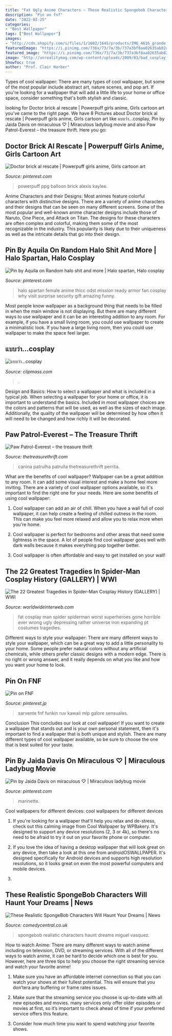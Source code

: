 ```yaml
---
title: "Fat Ugly Anime Characters ~ These Realistic Spongebob Characters Will Haunt Your Dreams"
description: "Pin on fnf"
date: "2022-02-25"
categories:
- "Best Wallpaper"
tags: ["Best Wallpaper"]
images:
- "http://cdn.shopify.com/s/files/1/1602/1645/products/IMG_4616_grande.JPG?v=1501317537"
featuredImage: "https://i.pinimg.com/736x/73/7a/3b/737a3bf8aa02635ab82a1c23b35c3a4d.jpg"
featured_image: "https://i.pinimg.com/736x/73/7a/3b/737a3bf8aa02635ab82a1c23b35c3a4d.jpg"
image: "http://unrealitymag.com/wp-content/uploads/2009/03/bad_cosplay_1.jpg"
ShowToc: true
author: "Prof. Clair Harber"
---
```



Types of cool wallpaper:
There are many types of cool wallpaper, but some of the most popular include abstract art, nature scenes, and pop art. If you're looking for a wallpaper that will add a little life to your home or office space, consider something that's both stylish and classic.

	

		
looking for Doctor brick al rescate | Powerpuff girls anime, Girls cartoon art you've came to the right page. We have 8 Pictures about Doctor brick al rescate | Powerpuff girls anime, Girls cartoon art like แบบว่า...cosplay, Pin by Jaida Davis on miraculous ♡ | Miraculous ladybug movie and also Paw Patrol-Everest – the treasure thrift. Here you go:
		
    
## Doctor Brick Al Rescate | Powerpuff Girls Anime, Girls Cartoon Art

<img loading=lazy src="https://i.pinimg.com/736x/a5/44/ca/a544ca78caf73863086c2755fdb9674d--balloon.jpg" onerror="this.onerror=null;this.src='https://tse1.mm.bing.net/th?id=OIP.Tm3BVjU5ho9lfcUuraM8mAHaFh&amp;pid=15.1';" alt="Doctor brick al rescate | Powerpuff girls anime, Girls cartoon art">

_Source: pinterest.com_

>powerpuff ppg balloon brick alexis kaylee. 

	

Anime Characters and their Designs: Most animes feature colorful characters with distinctive designs.
There are a variety of anime characters and their designs that can be seen on many different screens. Some of the most popular and well-known anime character designs include those of Naruto, One Piece, and Attack on Titan. The designs for these characters are often complex and colorful, making them some of the most recognizable in the industry. This popularity is likely due to their uniqueness as well as the intricate details that go into their design.

    
## Pin By Aquila On Random Halo Shit And More | Halo Spartan, Halo Cosplay

<img loading=lazy src="https://i.pinimg.com/736x/62/de/67/62de679856e4ba88703118cef99b2fee.jpg" onerror="this.onerror=null;this.src='https://tse1.mm.bing.net/th?id=OIP.8uc2eO7YWllrhEd0deLxMgAAAA&amp;pid=15.1';" alt="Pin by Aquila on Random halo shit and more | Halo spartan, Halo cosplay">

_Source: pinterest.com_

>halo spartan female anime thicc odst mission ready armor fan cosplay why visit surprise security gift amazing funny. 

	

Most people know wallpaper as a background thing that needs to be filled in when the main window is not displaying. But there are many different ways to use wallpaper and it can be an interesting addition to any room. For example, if you have a small living room, you could use wallpaper to create a minimalistic look. If you have a large living room, then you could use wallpaper to make the space feel larger.

    
## แบบว่า...cosplay

<img loading=lazy src="http://unrealitymag.com/wp-content/uploads/2009/03/bad_cosplay_1.jpg" onerror="this.onerror=null;this.src='https://tse3.mm.bing.net/th?id=OIP.qlXogvSGe8Jk5fwfXyrHUwAAAA&amp;pid=15.1';" alt="แบบว่า...cosplay">

_Source: clipmass.com_

>. 

	

Design and Basics: How to select a wallpaper and what is included in a typical job.
When selecting a wallpaper for your home or office, it is important to understand the basics. Included in most wallpaper choices are the colors and patterns that will be used, as well as the sizes of each image. Additionally, the quality of the wallpaper will be determined by how often it will need to be changed and how richly it will be decorated.

    
## Paw Patrol-Everest – The Treasure Thrift

<img loading=lazy src="http://cdn.shopify.com/s/files/1/1602/1645/products/IMG_4616_grande.JPG?v=1501317537" onerror="this.onerror=null;this.src='https://tse3.mm.bing.net/th?id=OIP.c0rHJ4PoO8x5dCyhzGub4gAAAA&amp;pid=15.1';" alt="Paw Patrol-Everest – the treasure thrift">

_Source: thetreasurethrift.com_

>canina patrulha patrulla thetreasurethrift perrita. 

	

What are the benefits of cool wallpaper?
Wallpaper can be a great addition to any room. It can add some visual interest and make a home feel more inviting. There are a variety of cool wallpaper options available, so it's important to find the right one for your needs. Here are some benefits of using cool wallpaper: 
1. Cool wallpaper can add an air of chill. When you have a wall full of cool wallpaper, it can help create a feeling of chilled outness in the room. This can make you feel more relaxed and allow you to relax more when you're home. 

2. Cool wallpaper is perfect for bedrooms and other areas that need some lightness in the space. A lot of people find cool wallpaper goes well with dark walls because it makes everything pop together better. 

3. Cool wallpaper is often affordable and easy to get installed on your wall!

    
## The 22 Greatest Tragedies In Spider-Man Cosplay History (GALLERY) | WWI

<img loading=lazy src="https://worldwideinterweb.com/wp-content/uploads/2017/07/spider-man-homecoming-cosplay-1.jpg" onerror="this.onerror=null;this.src='https://tse2.mm.bing.net/th?id=OIP.zXBz0eeRx59xzp2o1fqf_wHaJ4&amp;pid=15.1';" alt="The 22 Greatest Tragedies in Spider-Man Cosplay History (GALLERY) | WWI">

_Source: worldwideinterweb.com_

>fat cosplay man spider spiderman worst superheroes gone horrible ever wrong ugly depressing rather universe iron expanding pt costumes tragedies. 

	

Different ways to style your wallpaper:
There are many different ways to style your wallpaper, which can be a great way to add a little personality to your home. Some people prefer natural colors without any artificial chemicals, while others prefer classic designs with a modern edge. There is no right or wrong answer, and it really depends on what you like and how you want your home to look.

    
## Pin On FNF

<img loading=lazy src="https://i.pinimg.com/736x/73/7a/3b/737a3bf8aa02635ab82a1c23b35c3a4d.jpg" onerror="this.onerror=null;this.src='https://tse4.mm.bing.net/th?id=OIP.S_IS-XDYH5-47tWIW3xUUAHaK1&amp;pid=15.1';" alt="Pin on FNF">

_Source: pinterest.jp_

>sarvente fnf funkin ruv kawaii mlp galore sensuales. 

	

Conclusion
This concludes our look at cool wallpaper! If you want to create a wallpaper that stands out and is your own personal statement, then it's important to find a wallpaper that is both unique and stylish. There are many different types of cool wallpaper available, so be sure to choose the one that is best suited for your taste.

    
## Pin By Jaida Davis On Miraculous ♡ | Miraculous Ladybug Movie

<img loading=lazy src="https://i.pinimg.com/736x/77/11/b8/7711b824523ce821c5c39424c52991ab.jpg" onerror="this.onerror=null;this.src='https://tse4.mm.bing.net/th?id=OIP.0rsuagdNwEusix-P3gDnhQHaHa&amp;pid=15.1';" alt="Pin by Jaida Davis on miraculous ♡ | Miraculous ladybug movie">

_Source: pinterest.com_

>marinette. 

	

Cool wallpapers for different devices:
cool wallpapers for different devices 

1. If you're looking for a wallpaper that'll help you relax and de-stress, check out this calming image from Cool Wallpaper by WPBakery. It's designed to support any device resolutions (2, 3 or 4k), so there's no need to be afraid to try it out on your favorite phone or computer.

2. If you love the idea of having a desktop wallpaper that will look great on any device, then take a look at this one from androidOSWALLPAPER. It's designed specifically for Android devices and supports high resolution resolutions, so it looks great on even the most powerful computers and mobile devices.

3.

    
## These Realistic SpongeBob Characters Will Haunt Your Dreams | News

<img loading=lazy src="https://comedy-intl.mtvnimages.com/uri/mgid:file:http:shared:uk.cc.prod-sites.vimn.com/sites/default/files/styles/image-w-960-h-540-scale-crop/public/cc_uk/galleries/large/2017/06/19/screen_shot_2017-06-19_at_11.59.49.png?itok=t1uxRY_y" onerror="this.onerror=null;this.src='https://tse3.mm.bing.net/th?id=OIP.0yWb1iyzSSyGNsgoXlA_RAHaEK&amp;pid=15.1';" alt="These Realistic SpongeBob Characters Will Haunt Your Dreams | News">

_Source: comedycentral.co.uk_

>spongebob realistic characters haunt dreams miguel vasquez. 

	

How to watch Anime: There are many different ways to watch anime including on television, DVD, or streaming services.
With all of the different ways to watch anime, it can be hard to decide which one is best for you. However, here are three tips to help you choose the right streaming service and watch your favorite anime!
1. Make sure you have an affordable internet connection so that you can watch your shows at their fullest potential. This will ensure that you don’tera any buffering or frame rates issues.

2. Make sure that the streaming service you choose is up-to-date with all new episodes and movies. many services only offer older episodes or movies at first, so it’s important to check ahead of time if your preferred service offers this feature.

3. Consider how much time you want to spend watching your favorite shows.

